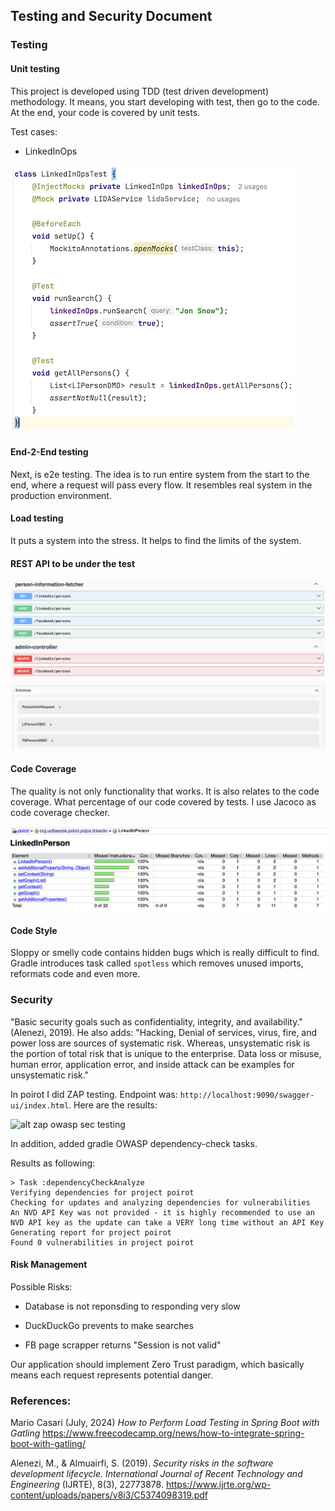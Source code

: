## Testing and Security Document

### Testing

#### Unit testing

This project is developed using TDD (test driven development) methodology. It means, you start developing with test, 
then go to the code. At the end, your code is covered by unit tests.

Test cases:

* LinkedInOps

![alt linkedInOps ut](images/linkedInOps_ss.png)


#### End-2-End testing

Next, is e2e testing. The idea is to run entire system from the start to the end, where a request will pass every flow.
It resembles real system in the production environment.

#### Load testing

It puts a system into the stress. It helps to find the limits of the system.

#### REST API to be under the test

![alt rest api](images/REST_API.png)


#### Code Coverage

The quality is not only functionality that works. It is also relates to the code coverage. What percentage
of our code covered by tests. I use Jacoco as code coverage checker.

![alt jacoco report](images/jacoco_report.png)


#### Code Style

Sloppy or smelly code contains hidden bugs which is really difficult to find. Gradle introduces task called
```spotless``` which removes unused imports, reformats code and even more.


### Security 

"Basic security goals such as confidentiality, integrity, and availability." (Alenezi, 2019).
He also adds: "Hacking, Denial of services, virus, fire, and power loss are sources of systematic
risk. Whereas, unsystematic risk is the portion of total risk that is unique to the enterprise. 
Data loss or misuse, human error, application error, and inside attack can be examples for
unsystematic risk."

In poirot I did ZAP testing. Endpoint was: ```http://localhost:9090/swagger-ui/index.html```. Here are the results:

![alt zap owasp sec testing](images/zap_sec_test.png)


In addition, added gradle OWASP dependency-check tasks.

Results as following:

```
> Task :dependencyCheckAnalyze
Verifying dependencies for project poirot
Checking for updates and analyzing dependencies for vulnerabilities
An NVD API Key was not provided - it is highly recommended to use an NVD API key as the update can take a VERY long time without an API Key
Generating report for project poirot
Found 0 vulnerabilities in project poirot
```


#### Risk Management

Possible Risks:

* Database is not reponsding to responding very slow

* DuckDuckGo prevents to make searches

* FB page scrapper returns "Session is not valid"

Our application should implement Zero Trust paradigm, which basically means each request represents potential
danger. 



### References:

Mario Casari (July, 2024) *How to Perform Load Testing in Spring Boot with Gatling*
https://www.freecodecamp.org/news/how-to-integrate-spring-boot-with-gatling/

Alenezi, M., & Almuairfi, S. (2019). *Security risks in the software development lifecycle. 
International Journal of Recent Technology and Engineering* (IJRTE), 8(3), 22773878.
https://www.ijrte.org/wp-content/uploads/papers/v8i3/C5374098319.pdf
